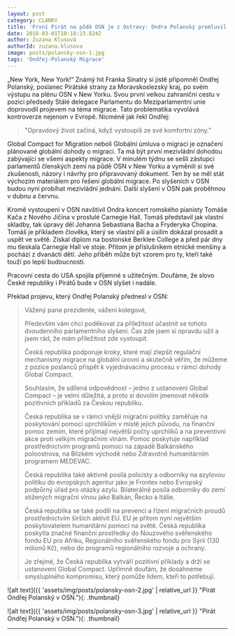```yaml
---
layout: post
category: CLANKY
title: 'První Pirát na půdě OSN je z Ostravy: Ondra Polanský promluvil k migraci'
date: 2018-03-01T10:18:23.824Z
author: Zuzana Klusová
authorId: zuzana.klusova
image: posts/polansky-osn-1.jpg
tags: 'Ondřej-Polanský Migrace'
---
```


„New York, New York!“ Známý hit Franka Sinatry si jistě připomněl Ondřej Polanský, poslanec Pirátské strany za Moravskoslezský kraj, po svém výstupu na plénu OSN v New Yorku. Svou první velkou zahraniční cestu v pozici předsedy Stálé delegace Parlamentu do Meziparlamentní unie doprovodil projevem na téma migrace. Tato problematika vyvolává kontroverze nejenom v Evropě. Nicméně jak řekl Ondřej:

> "Opravdový život začíná, když vystoupíš ze své komfortní zóny."

Global Compact for Migration neboli Globální úmluva o migraci je označení plánované globální dohody o migraci. Ta má být první mezivládní dohodou zabývající se všemi aspekty migrace. V minulém týdnu se sešli zástupci parlamentů členských zemí na půdě OSN v New Yorku a vyměnili si své zkušenosti, názory i návrhy pro připravovaný dokument. Ten by se měl stát výchozím materiálem pro řešení globální migrace. Po slyšeních v OSN budou nyní probíhat mezivládní jednání. Další slyšení v OSN pak proběhnou v dubnu a červnu.

Kromě vystoupení v OSN navštívil Ondra koncert romského pianisty Tomáše Kača z Nového Jičína v proslulé Carnegie Hall. Tomáš představil jak vlastní skladby, tak úpravy děl Johanna Sebastiana Bacha a Fryderyka Chopina. Tomáš je příkladem člověka, který se vlastní pílí a úsilím dokázal prosadit a uspět ve světě. Získal diplom na bostonské Berklee College a před pár dny mu tleskala Carnegie Hall ve stoje. Přitom je příslušníkem etnické menšiny a pochází z dvanácti dětí. Jeho příběh může být vzorem pro ty, kteří také touží po lepší budoucnosti.

Pracovní cesta do USA spojila příjemné s užitečným. Doufáme, že slovo České republiky i Pirátů bude v OSN slyšet i nadále.

Překlad projevu, který Ondřej Polanský přednesl v OSN:

> Vážený pane prezidente, vážení kolegové,
> 
> Především vám chci poděkovat za příležitost účastnit se tohoto dvoudenního parlamentního slyšení. Čas zde jsem si opravdu užil a jsem rád, že mám příležitost zde vystoupit.
> 
> Česká republika podporuje kroky, které mají zlepšit regulační mechanismy migrace na globální úrovni a skutečně věřím, že můžeme z pozice poslanců přispět k vyjednávacímu procesu v rámci dohody Global Compact.
> 
> Souhlasím, že sdílená odpovědnost – jedno z ustanovení Global Compact – je velmi důležitá, a proto si dovolím jmenovat několik pozitivních příkladů za Českou republiku.
> 
> Česká republika se v rámci vnější migrační politiky zaměřuje na poskytování pomoci uprchlíkům v místě jejich původu, na finanční pomoc zemím, které přijímají největší počty uprchlíků a na preventivní akce proti velkým migračním vlnám. Pomoc poskytuje například prostřednictvím programů pomoci na západě Balkánského poloostrova, na Blízkém východě nebo Zdravotně humanitárním programem MEDEVAC.
> 
> Česká republika také aktivně posílá policisty a odborníky na azylovou politiku do evropských agentur jako je Frontex nebo Evropský podpůrný úřad pro otázky azylu. Bilaterálně posílá odborníky do zemí stižených migrační vlnou jako Balkán, Řecko a Itálie.
> 
> Česká republika se také podílí na prevenci a řízení migračních proudů prostřednictvím širších aktivit EU. EU je přitom nyní největším poskytovatelem humanitární pomoci na světě. Česká republika poskytla značné finanční prostředky do Nouzového svěřenského fondu EU pro Afriku, Regionálního svěřenského fondu pro Sýrii (130 milionů Kč), nebo do   programů regionálního rozvoje a ochrany.
> 
> Je zřejmé, že Česká republika vytváří pozitivní příklady a drží se ustanovení Global Compact. Upřímně doufám, že dosáhneme smysluplného kompromisu, který pomůže lidem, kteří to potřebují.



![alt text]({{ 'assets/img/posts/polansky-osn-2.jpg' | relative_url }} "Pirát Ondřej Polanský v OSN."){: .thumbnail}

![alt text]({{ 'assets/img/posts/polansky-osn-3.jpg' | relative_url }} "Pirát Ondřej Polanský v OSN."){: .thumbnail}

- - -
